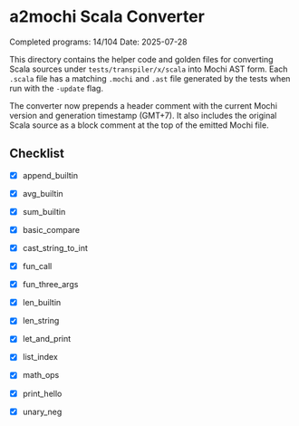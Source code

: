 # a2mochi Scala Converter

Completed programs: 14/104
Date: 2025-07-28

This directory contains the helper code and golden files for converting Scala
sources under `tests/transpiler/x/scala` into Mochi AST form.
Each `.scala` file has a matching `.mochi` and `.ast` file generated by the
tests when run with the `-update` flag.

The converter now prepends a header comment with the current Mochi version and
generation timestamp (GMT+7). It also includes the original Scala source as a
block comment at the top of the emitted Mochi file.

## Checklist
- [x] append_builtin
- [x] avg_builtin
- [x] sum_builtin
- [x] basic_compare
- [x] cast_string_to_int
- [x] fun_call
- [x] fun_three_args
- [x] len_builtin
- [x] len_string
- [x] let_and_print
- [x] list_index
- [x] math_ops
- [x] print_hello
- [x] unary_neg


